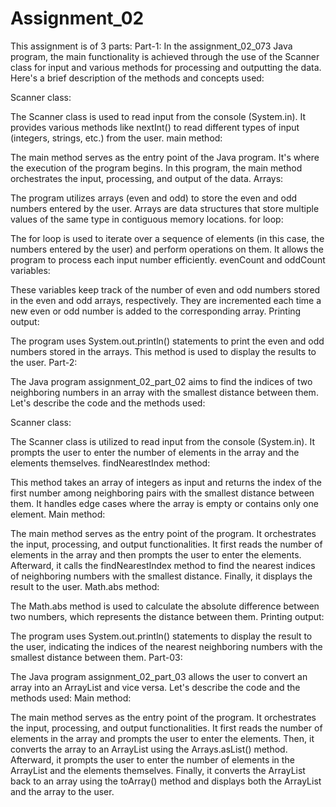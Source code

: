 # Assignment_02

This assignment is of 3 parts:
Part-1: 
In the assignment_02_073 Java program, the main functionality is achieved through the use of the Scanner class for input and various methods for processing and outputting the data. Here's a brief description of the methods and concepts used:

Scanner class:

The Scanner class is used to read input from the console (System.in). It provides various methods like nextInt() to read different types of input (integers, strings, etc.) from the user.
main method:

The main method serves as the entry point of the Java program. It's where the execution of the program begins. In this program, the main method orchestrates the input, processing, and output of the data.
Arrays:

The program utilizes arrays (even and odd) to store the even and odd numbers entered by the user. Arrays are data structures that store multiple values of the same type in contiguous memory locations.
for loop:

The for loop is used to iterate over a sequence of elements (in this case, the numbers entered by the user) and perform operations on them. It allows the program to process each input number efficiently.
evenCount and oddCount variables:

These variables keep track of the number of even and odd numbers stored in the even and odd arrays, respectively. They are incremented each time a new even or odd number is added to the corresponding array.
Printing output:

The program uses System.out.println() statements to print the even and odd numbers stored in the arrays. This method is used to display the results to the user.
Part-2:

The Java program assignment_02_part_02 aims to find the indices of two neighboring numbers in an array with the smallest distance between them. Let's describe the code and the methods used:

Scanner class:

The Scanner class is utilized to read input from the console (System.in). It prompts the user to enter the number of elements in the array and the elements themselves.
findNearestIndex method:

This method takes an array of integers as input and returns the index of the first number among neighboring pairs with the smallest distance between them. It handles edge cases where the array is empty or contains only one element.
Main method:

The main method serves as the entry point of the program. It orchestrates the input, processing, and output functionalities. It first reads the number of elements in the array and then prompts the user to enter the elements. Afterward, it calls the findNearestIndex method to find the nearest indices of neighboring numbers with the smallest distance. Finally, it displays the result to the user.
Math.abs method:

The Math.abs method is used to calculate the absolute difference between two numbers, which represents the distance between them.
Printing output:

The program uses System.out.println() statements to display the result to the user, indicating the indices of the nearest neighboring numbers with the smallest distance between them.
Part-03:

The Java program assignment_02_part_03 allows the user to convert an array into an ArrayList and vice versa. Let's describe the code and the methods used:
Main method:

The main method serves as the entry point of the program. It orchestrates the input, processing, and output functionalities. It first reads the number of elements in the array and prompts the user to enter the elements. Then, it converts the array to an ArrayList using the Arrays.asList() method. Afterward, it prompts the user to enter the number of elements in the ArrayList and the elements themselves. Finally, it converts the ArrayList back to an array using the toArray() method and displays both the ArrayList and the array to the user.

